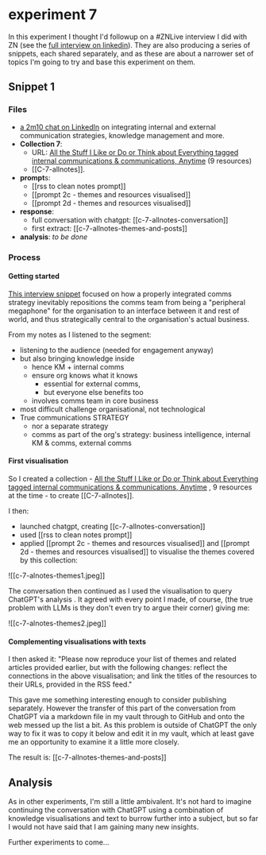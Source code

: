 # experiment 7

In this experiment I thought I'd followup on a #ZNLive interview I did with ZN (see the [full interview on linkedin](https://www.linkedin.com/events/7138431781808107520/)). They are also producing a series of snippets, each shared separately, and as these are about a narrower set of topics I'm going to try and base this experiment on them. 

## Snippet 1

### Files

* [a 2m10 chat on LinkedIn](https://www.linkedin.com/feed/update/urn:li:activity:7140690237466292224/) on integrating internal and external communication strategies, knowledge management and more. 
* **Collection 7**: 
	* URL: [All the Stuff I Like or Do or Think about Everything tagged internal communications & communications,  Anytime]( https://myhub.ai/@mathewlowry/?tags=internal+communications&types=like&types=do&types=think&timeframe=anytime&quality=all&tags=communications) (9 resources)
	*  [[C-7-allnotes]].
* **prompt**s: 
	* [[rss to clean notes prompt]]
	* [[prompt 2c - themes and resources visualised]] 
	* [[prompt 2d - themes and resources visualised]] 
* **response**:  
	* full conversation with chatgpt: [[c-7-allnotes-conversation]]
	* first extract: [[c-7-allnotes-themes-and-posts]]
* **analysis**:  *to be done*

### Process

#### Getting started

[This interview snippet](https://www.linkedin.com/posts/zn_znlive-onestepahead-onestepahead-activity-7140690237466292224-8p9i?utm_source=share&utm_medium=member_desktop) focused on how a properly integrated comms strategy inevitably repositions the comms team from being a "peripheral megaphone" for the organisation to an interface between it and rest of world, and thus strategically central to the organisation's actual business. 

From my notes as I listened to the segment:

* listening to the audience (needed for engagement anyway)
* but also bringing knowledge inside
	* hence KM + internal comms
	* ensure org knows what it knows
		* essential for external comms, 
		* but everyone else benefits too
	* involves comms team in core business
* most difficult challenge organisational, not technological
* True communications STRATEGY
	* nor a separate strategy
	* comms as part of the org's strategy: business intelligence, internal KM & comms, external comms

#### First visualisation

So I created a collection - [All the Stuff I Like or Do or Think about Everything tagged internal communications & communications,  Anytime]( https://myhub.ai/@mathewlowry/?tags=internal+communications&types=like&types=do&types=think&timeframe=anytime&quality=all&tags=communications) , 9 resources at the time - to create [[C-7-allnotes]].

I then:

* launched chatgpt, creating [[c-7-allnotes-conversation]]
* used [[rss to clean notes prompt]]
* applied [[prompt 2c - themes and resources visualised]] and [[prompt 2d - themes and resources visualised]] to visualise the themes covered by this collection:

![[c-7-alnotes-themes1.jpeg]]

The conversation then continued as I used the visualisation to query ChatGPT's analysis . It agreed with every point I made, of course, (the true problem with LLMs is they don't even try to argue their corner) giving me:

![[c-7-alnotes-themes2.jpeg]]

#### Complementing visualisations with texts

I then asked it: "Please now reproduce your list of themes and related articles provided earlier, but with the following changes: reflect the connections in the above visualisation; and link the titles of the resources to their URLs, provided in the RSS feed."

This gave me something interesting enough to consider publishing separately. However the transfer of this part of the conversation from ChatGPT via a markdown file in my vault through to GitHub and onto the web messed up the list a bit. As this problem is outside of ChatGPT the only way to fix it was to copy it below and edit it in my vault, which at least gave me an opportunity to examine it a little more closely.

The result is: [[c-7-allnotes-themes-and-posts]]

## Analysis

As in other experiments, I'm still a little ambivalent. It's not hard to imagine continuing the conversation with ChatGPT using a combination of knowledge visualisations and text to burrow further into a subject, but so far I would not have said that I am gaining many new insights.

Further experiments to come...

